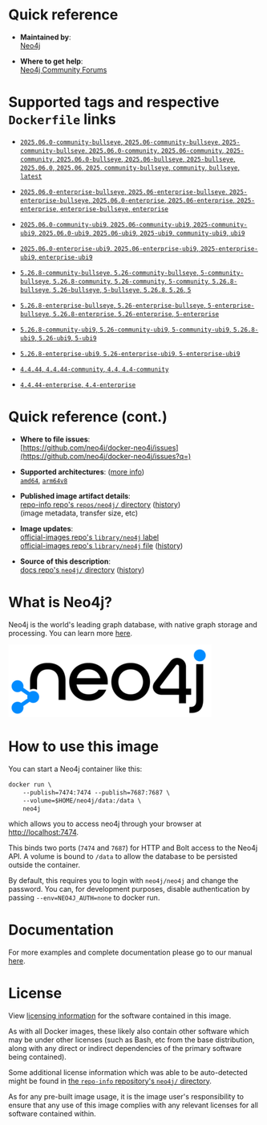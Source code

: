 <!--

********************************************************************************

WARNING:

    DO NOT EDIT "neo4j/README.md"

    IT IS AUTO-GENERATED

    (from the other files in "neo4j/" combined with a set of templates)

********************************************************************************

-->

# Quick reference

-	**Maintained by**:  
	[Neo4j](https://github.com/neo4j/docker-neo4j)

-	**Where to get help**:  
	[Neo4j Community Forums](https://community.neo4j.com)

# Supported tags and respective `Dockerfile` links

-	[`2025.06.0-community-bullseye`, `2025.06-community-bullseye`, `2025-community-bullseye`, `2025.06.0-community`, `2025.06-community`, `2025-community`, `2025.06.0-bullseye`, `2025.06-bullseye`, `2025-bullseye`, `2025.06.0`, `2025.06`, `2025`, `community-bullseye`, `community`, `bullseye`, `latest`](https://github.com/neo4j/docker-neo4j-publish/blob/65f15ba0941fa0191a1383cf673a984fcbe1317a/2025.06.0/bullseye/community/Dockerfile)

-	[`2025.06.0-enterprise-bullseye`, `2025.06-enterprise-bullseye`, `2025-enterprise-bullseye`, `2025.06.0-enterprise`, `2025.06-enterprise`, `2025-enterprise`, `enterprise-bullseye`, `enterprise`](https://github.com/neo4j/docker-neo4j-publish/blob/65f15ba0941fa0191a1383cf673a984fcbe1317a/2025.06.0/bullseye/enterprise/Dockerfile)

-	[`2025.06.0-community-ubi9`, `2025.06-community-ubi9`, `2025-community-ubi9`, `2025.06.0-ubi9`, `2025.06-ubi9`, `2025-ubi9`, `community-ubi9`, `ubi9`](https://github.com/neo4j/docker-neo4j-publish/blob/65f15ba0941fa0191a1383cf673a984fcbe1317a/2025.06.0/ubi9/community/Dockerfile)

-	[`2025.06.0-enterprise-ubi9`, `2025.06-enterprise-ubi9`, `2025-enterprise-ubi9`, `enterprise-ubi9`](https://github.com/neo4j/docker-neo4j-publish/blob/65f15ba0941fa0191a1383cf673a984fcbe1317a/2025.06.0/ubi9/enterprise/Dockerfile)

-	[`5.26.8-community-bullseye`, `5.26-community-bullseye`, `5-community-bullseye`, `5.26.8-community`, `5.26-community`, `5-community`, `5.26.8-bullseye`, `5.26-bullseye`, `5-bullseye`, `5.26.8`, `5.26`, `5`](https://github.com/neo4j/docker-neo4j-publish/blob/7bcd74b9f4aaee7a0a271aa0f9b0e9c4723d3280/5.26.8/bullseye/community/Dockerfile)

-	[`5.26.8-enterprise-bullseye`, `5.26-enterprise-bullseye`, `5-enterprise-bullseye`, `5.26.8-enterprise`, `5.26-enterprise`, `5-enterprise`](https://github.com/neo4j/docker-neo4j-publish/blob/7bcd74b9f4aaee7a0a271aa0f9b0e9c4723d3280/5.26.8/bullseye/enterprise/Dockerfile)

-	[`5.26.8-community-ubi9`, `5.26-community-ubi9`, `5-community-ubi9`, `5.26.8-ubi9`, `5.26-ubi9`, `5-ubi9`](https://github.com/neo4j/docker-neo4j-publish/blob/7bcd74b9f4aaee7a0a271aa0f9b0e9c4723d3280/5.26.8/ubi9/community/Dockerfile)

-	[`5.26.8-enterprise-ubi9`, `5.26-enterprise-ubi9`, `5-enterprise-ubi9`](https://github.com/neo4j/docker-neo4j-publish/blob/7bcd74b9f4aaee7a0a271aa0f9b0e9c4723d3280/5.26.8/ubi9/enterprise/Dockerfile)

-	[`4.4.44`, `4.4.44-community`, `4.4`, `4.4-community`](https://github.com/neo4j/docker-neo4j-publish/blob/a0fc315f717639f19237bffd1ef1b9b4ecab4182/4.4.44/bullseye/community/Dockerfile)

-	[`4.4.44-enterprise`, `4.4-enterprise`](https://github.com/neo4j/docker-neo4j-publish/blob/a0fc315f717639f19237bffd1ef1b9b4ecab4182/4.4.44/bullseye/enterprise/Dockerfile)

# Quick reference (cont.)

-	**Where to file issues**:  
	[https://github.com/neo4j/docker-neo4j/issues](https://github.com/neo4j/docker-neo4j/issues?q=)

-	**Supported architectures**: ([more info](https://github.com/docker-library/official-images#architectures-other-than-amd64))  
	[`amd64`](https://hub.docker.com/r/amd64/neo4j/), [`arm64v8`](https://hub.docker.com/r/arm64v8/neo4j/)

-	**Published image artifact details**:  
	[repo-info repo's `repos/neo4j/` directory](https://github.com/docker-library/repo-info/blob/master/repos/neo4j) ([history](https://github.com/docker-library/repo-info/commits/master/repos/neo4j))  
	(image metadata, transfer size, etc)

-	**Image updates**:  
	[official-images repo's `library/neo4j` label](https://github.com/docker-library/official-images/issues?q=label%3Alibrary%2Fneo4j)  
	[official-images repo's `library/neo4j` file](https://github.com/docker-library/official-images/blob/master/library/neo4j) ([history](https://github.com/docker-library/official-images/commits/master/library/neo4j))

-	**Source of this description**:  
	[docs repo's `neo4j/` directory](https://github.com/docker-library/docs/tree/master/neo4j) ([history](https://github.com/docker-library/docs/commits/master/neo4j))

# What is Neo4j?

Neo4j is the world's leading graph database, with native graph storage and processing. You can learn more [here](http://neo4j.com/developer).

![logo](https://raw.githubusercontent.com/docker-library/docs/56823e63d5b6dd7ddbb9d5d3c4a8947778055d8e/neo4j/logo.png)

# How to use this image

You can start a Neo4j container like this:

```console
docker run \
    --publish=7474:7474 --publish=7687:7687 \
    --volume=$HOME/neo4j/data:/data \
    neo4j
```

which allows you to access neo4j through your browser at [http://localhost:7474](http://localhost:7474).

This binds two ports (`7474` and `7687`) for HTTP and Bolt access to the Neo4j API. A volume is bound to `/data` to allow the database to be persisted outside the container.

By default, this requires you to login with `neo4j/neo4j` and change the password. You can, for development purposes, disable authentication by passing `--env=NEO4J_AUTH=none` to docker run.

# Documentation

For more examples and complete documentation please go to our manual [here](http://neo4j.com/docs/operations-manual/current/deployment/single-instance/docker/).

# License

View [licensing information](https://neo4j.com/licensing) for the software contained in this image.

As with all Docker images, these likely also contain other software which may be under other licenses (such as Bash, etc from the base distribution, along with any direct or indirect dependencies of the primary software being contained).

Some additional license information which was able to be auto-detected might be found in [the `repo-info` repository's `neo4j/` directory](https://github.com/docker-library/repo-info/tree/master/repos/neo4j).

As for any pre-built image usage, it is the image user's responsibility to ensure that any use of this image complies with any relevant licenses for all software contained within.
